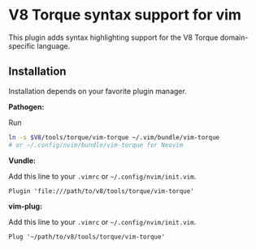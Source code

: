 # V8 Torque syntax support for vim

This plugin adds syntax highlighting support for the V8 Torque domain-specific
language.

## Installation

Installation depends on your favorite plugin manager.

**Pathogen:**

Run

```sh
ln -s $V8/tools/torque/vim-torque ~/.vim/bundle/vim-torque
# or ~/.config/nvim/bundle/vim-torque for Neovim
```

**Vundle:**

Add this line to your `.vimrc` or `~/.config/nvim/init.vim`.

```vim
Plugin 'file:///path/to/v8/tools/torque/vim-torque'
```

**vim-plug:**

Add this line to your `.vimrc` or `~/.config/nvim/init.vim`.

```vim
Plug '~/path/to/v8/tools/torque/vim-torque'
```
